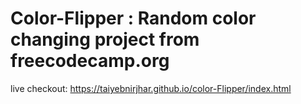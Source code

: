 # Color-Flipper : Random color changing project from freecodecamp.org

live checkout: https://taiyebnirjhar.github.io/color-Flipper/index.html
